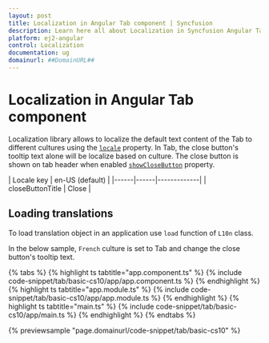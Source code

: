 ```yaml
---
layout: post
title: Localization in Angular Tab component | Syncfusion
description: Learn here all about Localization in Syncfusion Angular Tab component of Syncfusion Essential JS 2 and more.
platform: ej2-angular
control: Localization 
documentation: ug
domainurl: ##DomainURL##
---
```


# Localization in Angular Tab component

Localization library allows to localize the default text content of the Tab to different cultures using the [`locale`](https://ej2.syncfusion.com/angular/documentation/api/tab#locale)
property. In Tab, the close button's tooltip text alone will be localize based on culture.  The
close button is shown on tab header when enabled [`showCloseButton`](https://ej2.syncfusion.com/angular/documentation/api/tab#showclosebutton) property.

| Locale key | en-US (default)  |
|------|------|-------------|
| closeButtonTitle |  Close |

## Loading translations

To load translation object in an application use `load` function of `L10n` class.

In the below sample, `French` culture is set to Tab and change the close button's tooltip
text.

{% tabs %}
{% highlight ts tabtitle="app.component.ts" %}
{% include code-snippet/tab/basic-cs10/app/app.component.ts %}
{% endhighlight %}
{% highlight ts tabtitle="app.module.ts" %}
{% include code-snippet/tab/basic-cs10/app/app.module.ts %}
{% endhighlight %}
{% highlight ts tabtitle="main.ts" %}
{% include code-snippet/tab/basic-cs10/app/main.ts %}
{% endhighlight %}
{% endtabs %}
  
{% previewsample "page.domainurl/code-snippet/tab/basic-cs10" %}
